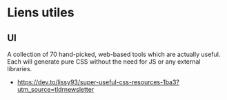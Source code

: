# Liens utiles
## UI
A collection of 70 hand-picked, web-based tools which are actually useful. Each will generate pure CSS without the need for JS or any external libraries.
- https://dev.to/lissy93/super-useful-css-resources-1ba3?utm_source=tldrnewsletter
